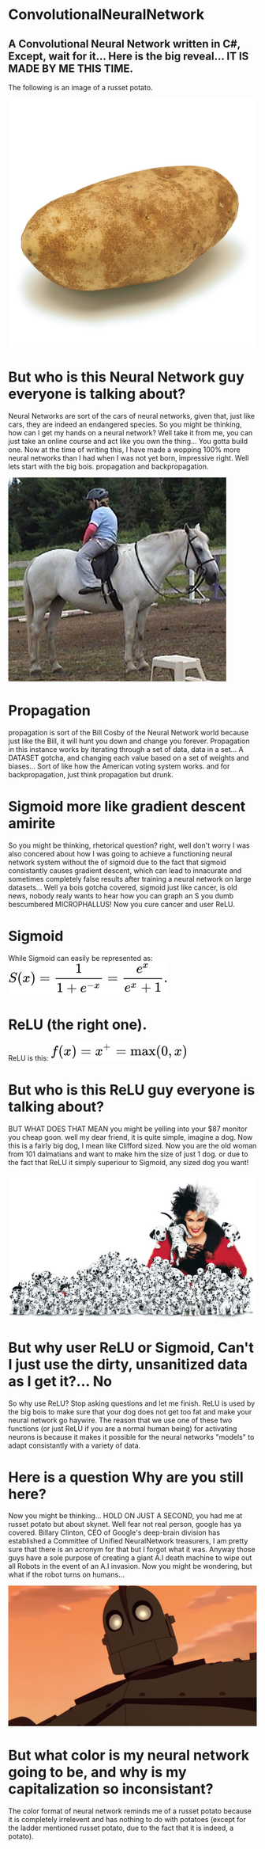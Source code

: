# ConvolutionalNeuralNetwork
## A Convolutional Neural Network written in C#, Except, wait for it... Here is the big reveal... IT IS MADE BY ME THIS TIME.

The following is an image of a russet potato.

![alt text](rp.jpg)
# But who is this Neural Network guy everyone is talking about?
Neural Networks are sort of the cars of neural networks, given that, just like cars, they are indeed an endangered species.
So you might be thinking, how can I get my hands on a neural network? Well take it from me, you can just take an online course
and act like you own the thing... You gotta build one. Now at the time of writing this, I have made a wopping 100% more neural networks than I had when I was not yet born, impressive right. Well lets start with the big bois. propagation and backpropagation.

![alt text](backprop.jpg)
# Propagation
propagation is sort of the Bill Cosby of the Neural Network world because just like the Bill, it will hunt you down and change you forever. Propagation in this instance works by iterating through a set of data, data in a set... A DATASET gotcha, and changing each value based on a set of weights and biases... Sort of like how the American voting system works. and for backpropagation, just think propagation but drunk.
# Sigmoid more like gradient descent amirite
So you might be thinking, rhetorical question? right, well don't worry I was also concered about how I was going to achieve a functioning neural network system without the of sigmoid due to the fact that sigmoid consistantly causes gradient descent, which can lead to innacurate and sometimes completely false results after training a neural network on large datasets... Well ya bois gotcha covered, sigmoid just like cancer, is old news, nobody realy wants to hear how you can graph an S you dumb bescumbered MICROPHALLUS! Now you cure cancer and user ReLU.

# Sigmoid
While Sigmoid can easily be represented as:
![alt text](sigmigdignig.svg)
# ReLU (the right one).
ReLU is this:
![alt text](re.svg)
# But who is this ReLU guy everyone is talking about?
BUT WHAT DOES THAT MEAN you might be yelling into your $87 monitor you cheap goon.
well my dear friend, it is quite simple, imagine a dog. Now this is a fairly big dog, I mean like Clifford sized. Now you are the old woman from 101 dalmatians and want to make him the size of just 1 dog. or due to the fact that ReLU it simply superiour to Sigmoid, any sized dog you want!

![alt text](1dal.jpg)
# But why user ReLU or Sigmoid, Can't I just use the dirty, unsanitized data as I get it?... No
So why use ReLU?
Stop asking questions and let me finish. ReLU is used by the big bois to make sure that your dog does not get too fat and make your neural network go haywire. The reason that we use one of these two functions (or just ReLU if you are a normal human being) for activating neurons is because it makes it possible for the neural networks "models" to adapt consistantly with a variety of data.
# Here is a question Why are you still here?
Now you might be thinking... HOLD ON JUST A SECOND, you had me at russet potato but about skynet. Well fear not real person, google has ya covered. Billary Clinton, CEO of Google's deep-brain division has established a Committee of Unified NeuralNetwork treasurers, I am pretty sure that there is an acronym for that but I forgot what it was. Anyway those guys have a sole purpose of creating a giant A.I death machine to wipe out all Robots in the event of an A.I invasion. Now you might be wondering, but what if the robot turns on humans...

![alt text](iggie.jpg)
# But what color is my neural network going to be, and why is my capitalization so inconsistant?
The color format of neural network reminds me of a russet potato because it is completely irrelevent and has nothing to do with potatoes (except for the ladder mentioned russet potato, due to the fact that it is indeed, a potato).

